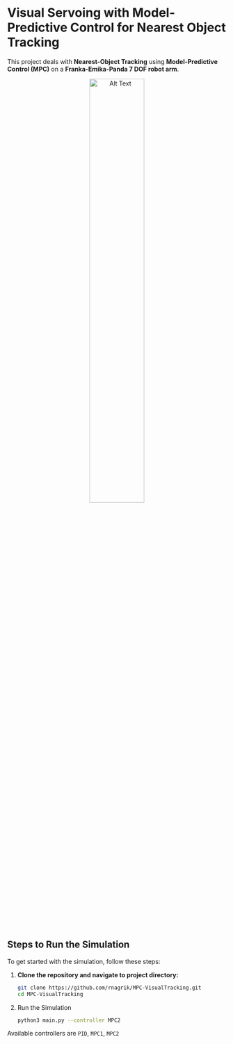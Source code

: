 # Visual Servoing with Model-Predictive Control for Nearest Object Tracking

This project deals with **Nearest-Object Tracking** using **Model-Predictive Control (MPC)** on a **Franka-Emika-Panda 7 DOF robot arm**.

<p align="center">
  <img src="https://github.com/rnagrik/MPC-VisualTracking/blob/master/Results/MPC2.gif" alt="Alt Text" width="50%">
</p>


## Steps to Run the Simulation

To get started with the simulation, follow these steps:

1. **Clone the repository and navigate to project directory:**
   ```bash
   git clone https://github.com/rnagrik/MPC-VisualTracking.git
   cd MPC-VisualTracking
   
3. Run the Simulation
   ```bash
   python3 main.py --controller MPC2
Available controllers are `PID`, `MPC1`, `MPC2`
